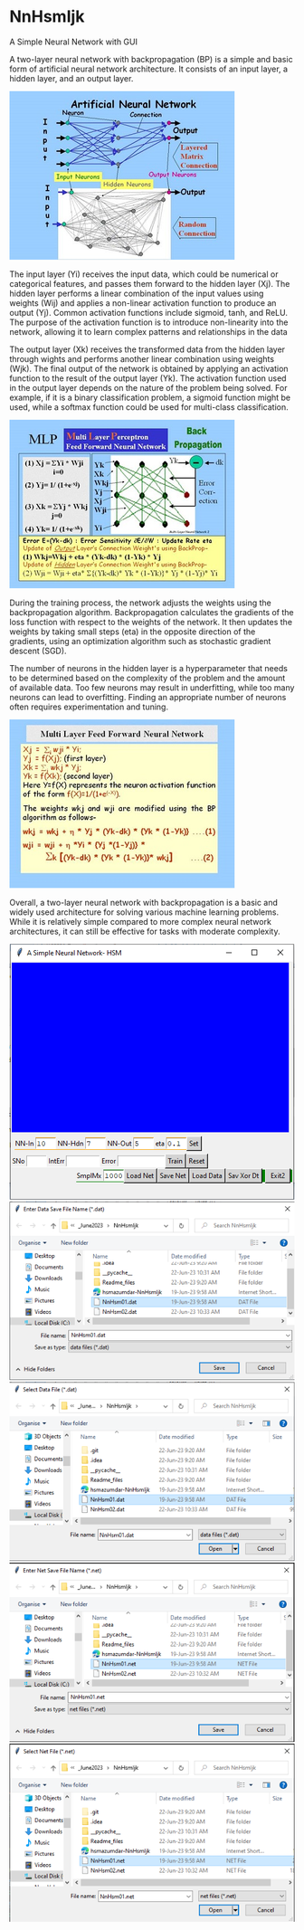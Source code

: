 # NnHsmIjk
A Simple Neural Network with GUI

A two-layer neural network with backpropagation (BP) is a simple and basic form of artificial neural network architecture. It consists of an input layer, a hidden layer, and an output layer.

<img src=Readme_files/image002.jpg>

The input layer (Yi) receives the input data, which could be numerical or categorical features, and passes them forward to the hidden layer (Xj). The hidden layer performs a linear combination of the input values using weights (Wij) and applies a non-linear activation function to produce an output (Yj). Common activation functions include sigmoid, tanh, and ReLU. The purpose of the activation function is to introduce non-linearity into the network, allowing it to learn complex patterns and relationships in the data

The output layer (Xk) receives the transformed data from the hidden layer through wights and performs another linear combination using weights (Wjk). The final output of the network is obtained by applying an activation function to the result of the output layer (Yk). The activation function used in the output layer depends on the nature of the problem being solved. For example, if it is a binary classification problem, a sigmoid function might be used, while a softmax function could be used for multi-class classification.

<img src="Readme_files/image004.jpg">

During the training process, the network adjusts the weights using the backpropagation algorithm. Backpropagation calculates the gradients of the loss function with respect to the weights of the network. It then updates the weights by taking small steps (eta) in the opposite direction of the gradients, using an optimization algorithm such as stochastic gradient descent (SGD).

The number of neurons in the hidden layer is a hyperparameter that needs to be determined based on the complexity of the problem and the amount of available data. Too few neurons may result in underfitting, while too many neurons can lead to overfitting. Finding an appropriate number of neurons often requires experimentation and tuning.

<img src="Readme_files/image006.jpg">

Overall, a two-layer neural network with backpropagation is a basic and widely used architecture for solving various machine learning problems. While it is relatively simple compared to more complex neural network architectures, it can still be effective for tasks with moderate complexity.

<img src="Readme_files/Main.png">

<img src="Readme_files/SaveData.png">

<img src="Readme_files/LoadData.png">

<img src="Readme_files/SaveNet.png">

<img src="Readme_files/LoadNet.png">

